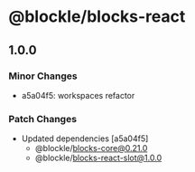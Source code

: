 # @blockle/blocks-react

## 1.0.0

### Minor Changes

- a5a04f5: workspaces refactor

### Patch Changes

- Updated dependencies [a5a04f5]
  - @blockle/blocks-core@0.21.0
  - @blockle/blocks-react-slot@1.0.0

